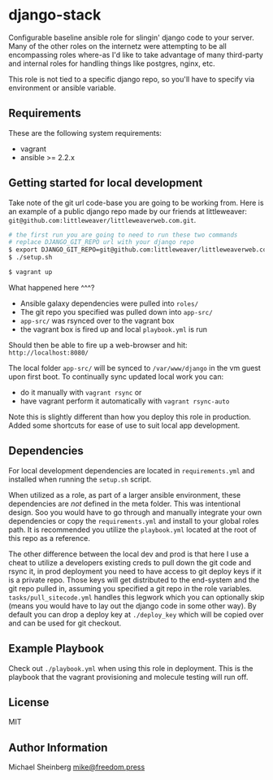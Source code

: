 django-stack
============

Configurable baseline ansible role for slingin' django code to your server. Many of the
other roles on the internetz were attempting to be all encompassing roles where-as 
I'd like to take advantage of many third-party and internal roles for handling
things like postgres, nginx, etc.

This role is not tied to a specific django repo, so you'll have to specify
 via environment or ansible variable.

Requirements
------------

These are the following system requirements:

* vagrant
* ansible >= 2.2.x

Getting started for local development
-------------------------------------

Take note of the git url code-base you are going to be working from.
Here is an example of a public django repo made by our friends at
littleweaver: `git@github.com:littleweaver/littleweaverweb.com.git`.


```bash
# the first run you are going to need to run these two commands
# replace DJANGO_GIT_REPO url with your django repo
$ export DJANGO_GIT_REPO=git@github.com:littleweaver/littleweaverweb.com.git
$ ./setup.sh 

$ vagrant up
```

What happened here ^^^?
* Ansible galaxy dependencies were pulled into `roles/`
* The git repo you specified was pulled down into `app-src/`
* `app-src/` was rsynced over to the vagrant box
* the vagrant box is fired up and local `playbook.yml` is run

Should then be able to fire up a web-browser and hit:
`http://localhost:8080/`

The local folder `app-src/` will be synced to `/var/www/django` in the vm guest
upon first boot. To continually sync updated local work you can:

* do it manually with `vagrant rsync` or
* have vagrant perform it automatically with `vagrant rsync-auto`

Note this is slightly different than how you deploy this role in production. Added
some shortcuts for ease of use to suit local app development.

Dependencies
------------

For local development dependencies are located in `requirements.yml` and
installed when running the `setup.sh` script.

When utilized as a role, as part of a larger ansible environment, these dependencies are *not*
defined in the meta folder. This was intentional design. Soo you would
have to go through and manually integrate your own dependencies or copy the
`requirements.yml` and install to your global roles path. It is recommended you
utilize the `playbook.yml` located at the root of this repo as a reference.

The other difference between the local dev and prod is that here I use a cheat
to utilize a developers existing creds to pull down the git code and rsync it,
in prod deployment you need to have access to git deploy keys if it is a private
repo. Those keys will get distributed to the end-system and the git repo pulled
in, assuming you specified a git repo in the role variables. `tasks/pull_sitecode.yml`
handles this legwork which you can optionally skip (means you would have to
lay out the django code in some other way). By default you can drop a deploy key
at `./deploy_key` which will be copied over and can be used for git checkout.


Example Playbook
----------------
Check out `./playbook.yml` when using this role in deployment. This is the
playbook that the vagrant provisioning and molecule testing will run off.

License
-------

MIT

Author Information
------------------

Michael Sheinberg <mike@freedom.press>
